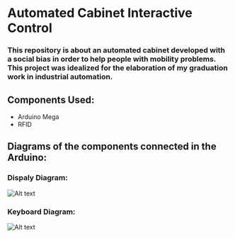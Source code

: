 # Automated Cabinet Interactive Control

### This repository is about an automated cabinet developed with a social bias in order to help people with mobility problems. This project was idealized for the elaboration of my graduation work in industrial automation. 

## Components Used:
- Arduino Mega 
- RFID 

## Diagrams of the components connected in the Arduino:
### Dispaly Diagram:
![Alt text](https://d195kho0tyqjph.cloudfront.net/GitHub/DisplayDiagrama.png "Dispaly Diagram")

### Keyboard Diagram:
![Alt text](https://d195kho0tyqjph.cloudfront.net/GitHub/TecladoDiagrama.png "Keyboard Diagram")
